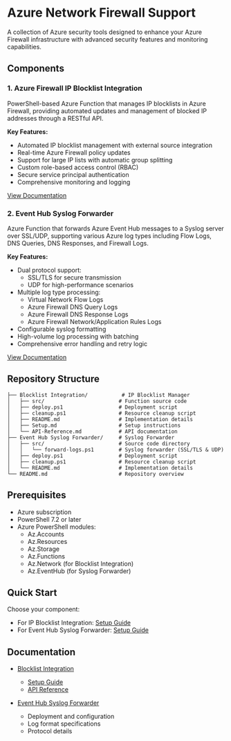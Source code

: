 # Azure Network Firewall Support

A collection of Azure security tools designed to enhance your Azure Firewall infrastructure with advanced security features and monitoring capabilities.

## Components

### 1. Azure Firewall IP Blocklist Integration
PowerShell-based Azure Function that manages IP blocklists in Azure Firewall, providing automated updates and management of blocked IP addresses through a RESTful API.

**Key Features:**
- Automated IP blocklist management with external source integration
- Real-time Azure Firewall policy updates
- Support for large IP lists with automatic group splitting
- Custom role-based access control (RBAC)
- Secure service principal authentication
- Comprehensive monitoring and logging

[View Documentation](Blocklist%20Integration/README.md)

### 2. Event Hub Syslog Forwarder
Azure Function that forwards Azure Event Hub messages to a Syslog server over SSL/UDP, supporting various Azure log types including Flow Logs, DNS Queries, DNS Responses, and Firewall Logs.

**Key Features:**
- Dual protocol support:
  - SSL/TLS for secure transmission
  - UDP for high-performance scenarios
- Multiple log type processing:
  - Virtual Network Flow Logs
  - Azure Firewall DNS Query Logs
  - Azure Firewall DNS Response Logs
  - Azure Firewall Network/Application Rules Logs
- Configurable syslog formatting
- High-volume log processing with batching
- Comprehensive error handling and retry logic

[View Documentation](Event%20Hub%20Syslog%20Forwarder/README.md)

## Repository Structure

```
├── Blocklist Integration/           # IP Blocklist Manager
│   ├── src/                        # Function source code
│   ├── deploy.ps1                  # Deployment script
│   ├── cleanup.ps1                 # Resource cleanup script
│   ├── README.md                   # Implementation details
│   ├── Setup.md                    # Setup instructions
│   └── API-Reference.md            # API documentation
├── Event Hub Syslog Forwarder/     # Syslog Forwarder
│   ├── src/                        # Source code directory
│   │   └── forward-logs.ps1        # Syslog forwarder (SSL/TLS & UDP)
│   ├── deploy.ps1                  # Deployment script
│   ├── cleanup.ps1                 # Resource cleanup script
│   └── README.md                   # Implementation details
└── README.md                       # Repository overview
```

## Prerequisites

- Azure subscription
- PowerShell 7.2 or later
- Azure PowerShell modules:
  - Az.Accounts
  - Az.Resources
  - Az.Storage
  - Az.Functions
  - Az.Network (for Blocklist Integration)
  - Az.EventHub (for Syslog Forwarder)

## Quick Start

  Choose your component:
   - For IP Blocklist Integration: [Setup Guide](Blocklist%20Integration/Setup.md)
   - For Event Hub Syslog Forwarder: [Setup Guide](Event%20Hub%20Syslog%20Forwarder/README.md)

## Documentation

- [Blocklist Integration](Blocklist%20Integration/README.md)
  - [Setup Guide](Blocklist%20Integration/Setup.md)
  - [API Reference](Blocklist%20Integration/API-Reference.md)

- [Event Hub Syslog Forwarder](Event%20Hub%20Syslog%20Forwarder/README.md)
  - Deployment and configuration
  - Log format specifications
  - Protocol details